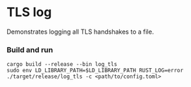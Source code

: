 # TLS log

Demonstrates logging all TLS handshakes to a file.

### Build and run
```
cargo build --release --bin log_tls
sudo env LD_LIBRARY_PATH=$LD_LIBRARY_PATH RUST_LOG=error ./target/release/log_tls -c <path/to/config.toml>
```